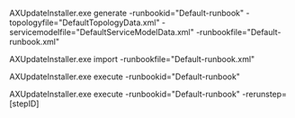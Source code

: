 
AXUpdateInstaller.exe generate -runbookid="Default-runbook" -topologyfile="DefaultTopologyData.xml" -servicemodelfile="DefaultServiceModelData.xml" -runbookfile="Default-runbook.xml"
<br/>

AXUpdateInstaller.exe import -runbookfile="Default-runbook.xml" <br/>

AXUpdateInstaller.exe execute -runbookid="Default-runbook" <br/>

AXUpdateInstaller.exe execute -runbookid="Default-runbook" -rerunstep=[stepID] <br/>
